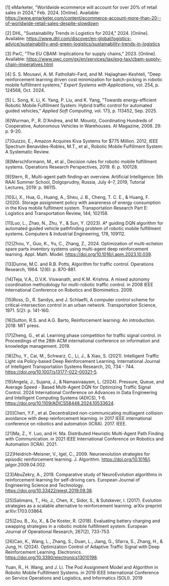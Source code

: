 [1] eMarketer, "Worldwide ecommerce will account for over 20% of retail sales in 2024," Feb. 2024. [Online]. Available: https://www.emarketer.com/content/ecommerce-account-more-than-20--of-worldwide-retail-sales-despite-slowdown

[2] DHL, "Sustainability Trends in Logistics for 2024," 2024. [Online]. Available: https://www.dhl.com/discover/en-global/logistics-advice/sustainability-and-green-logistics/sustainability-trends-in-logistics

[3] PwC, "The EU CBAM: Implications for supply chains," 2023. [Online]. Available: https://www.pwc.com/gx/en/services/tax/esg-tax/cbam-supply-chain-imperatives.html

[4] S. S. Mousavi, A. M. Fathollahi-Fard, and M. Hajiaghaei-Keshteli, "Deep reinforcement learning driven cost minimization for batch-picking in robotic mobile fulfillment systems," *Expert Systems with Applications*, vol. 254, p. 124568, Oct. 2024.

[5] L. Song, K. Li, K. Yang, P. Liu, and K. Yang, "Towards energy-efficient Robotic Mobile Fulfillment System: Hybrid traffic control for automated guided vehicles," *Applied Soft Computing*, vol. 173, p. 113452, Sep. 2025.

[6]Wurman, P., R. D'Andrea, and M. Mountz, Coordinating Hundreds of Cooperative, 
Autonomous Vehicles in Warehouses. AI Magazine, 2008. 29: p. 9-20. 

[7]Guizzo, E., Amazon Acquires Kiva Systems for $775 Million. 2012, IEEE Spectrum Benavides-Robles, M.T., et al., Robotic Mobile Fulfillment System: A Systematic Review.

[8]Merschformann, M., et al., Decision rules for robotic mobile fulfillment systems. 
Operations Research Perspectives, 2019. 6: p. 100128. 

[9]Stern, R., Multi-agent path finding–an overview. Artificial Intelligence: 5th RAAI Summer School, Dolgoprudny, Russia, July 4–7, 2019, Tutorial Lectures, 2019: p. 96115. 

[10]Li, X., Hua, G., Huang, A., Sheu, J. B., Cheng, T. C. E., & Huang, F. (2020). Storage assignment policy with awareness of energy consumption in the Kiva mobile fulfilment system. Transportation Research Part E: Logistics and Transportation Review, 144, 102158.

[11]Luo, L., Zhao, N., Zhu, Y., & Sun, Y. (2023). A* guiding DQN algorithm for automated guided vehicle pathfinding problem of robotic mobile fulfillment systems. Computers & Industrial Engineering, 178, 109112.

[12]Zhou, Y., Guo, K., Yu, C., Zhang, Z., 2024. Optimization of multi-echelon spare parts inventory systems using multi-agent deep reinforcement learning. Appl. Math. 
Model. https://doi.org/10.1016/j.apm.2023.10.039. 

[13]Dunne, M.C. and R.B. Potts, Algorithm for traffic control. Operations Research, 1964. 12(6): p. 870-881. 

[14]Teja, V.A., D.V.K. Viswanath, and K.M. Krishna. A mixed autonomy coordination methodology for multi-robotic traffic control. in 2008 IEEE International Conference on 
Robotics and Biomimetics. 2009. 

[15]Ross, D., R. Sandys, and J. Schlaefli, A computer control scheme for critical-intersection control in an urban network. Transportation Science, 1971. 5(2): p. 141-160.

[16]Sutton, R.S. and A.G. Barto, Reinforcement learning: An introduction. 2018: MIT press. 

[17]Zheng, G., et al. Learning phase competition for traffic signal control. in Proceedings of the 28th ACM international conference on information and knowledge management. 
2019. 

[18]Zhu, Y., Cai, M., Schwarz, C., Li, J., & Xiao, S. (2021). Intelligent Traffic Light via Policy-based Deep Reinforcement Learning. International Journal of Intelligent Transportation Systems Research, 20, 734 - 744. https://doi.org/10.1007/s13177-022-00321-5.

[19]Angela, J., Sujana, J., & Namasivaayam, L. (2024). Pressure, Queue, and Average Speed - Based Multi-Agent DQN for Optimizing Traffic Signal Control. 2024 International Conference on Advances in Data Engineering and Intelligent Computing Systems (ADICS), 1-6. https://doi.org/10.1109/ADICS58448.2024.10533624.

[20]Chen, Y.F., et al. Decentralized non-communicating multiagent collision avoidance with deep reinforcement learning. in 2017 IEEE international conference on robotics and 
automation (ICRA). 2017. IEEE. 

[21]Ma, Z., Y. Luo, and H. Ma. Distributed Heuristic Multi-Agent Path Finding with Communication. in 2021 IEEE International Conference on Robotics and Automation 
(ICRA). 2021. 

[22]Heidrich-Meisner, V., Igel, C., 2009. Neuroevolution strategies for episodic 
reinforcement learning. J. Algorithm. https://doi.org/10.1016/j. 
jalgor.2009.04.002. 

[23]AbuZekry, A., 2019. Comparative study of NeuroEvolution algorithms in reinforcement learning for self-driving cars. European Journal of Engineering Science and Technology. https://doi.org/10.33422/ejest.2019.09.38. 

[25]Salimans, T., Ho, J., Chen, X., Sidor, S., & Sutskever, I. (2017). Evolution strategies as a scalable alternative to reinforcement learning. arXiv preprint arXiv:1703.03864.

[25]Zou, B., Xu, X., & De Koster, R. (2018). Evaluating battery charging and swapping strategies in a robotic mobile fulfillment system. European Journal of Operational Research, 267(2), 733-753.

[26]Cao, K., Wang, L., Zhang, S., Duan, L., Jiang, G., Sfarra, S., Zhang, H., & Jung, H. (2024). Optimization Control of Adaptive Traffic Signal with Deep Reinforcement Learning. Electronics. https://doi.org/10.3390/electronics13010198.

Yuan, R., H. Wang, and J. Li. The Pod Assignment Model and Algorithm in Robotic 
Mobile Fulfillment Systems. in 2019 IEEE International Conference on Service 
Operations and Logistics, and Informatics (SOLI). 2019